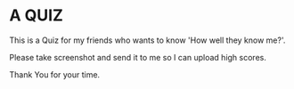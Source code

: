 # A QUIZ


This is a Quiz for my friends who wants to know 'How well they know me?'.

Please take screenshot and send it to me so I can upload high scores.

Thank You for your time.
